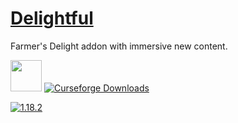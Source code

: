 # [Delightful](https://www.curseforge.com/minecraft/mc-mods/delightful)
Farmer's Delight addon with immersive new content.

<img src="https://onvoid.net/delightful/logo.png" height="50px" />

<a href="https://www.curseforge.com/minecraft/mc-mods/delightful">
  <img src="https://cf.way2muchnoise.eu/full_637529_downloads.svg" alt="Curseforge Downloads">
</a>

[![1.18.2](https://github.com/brdle/Delightful/actions/workflows/build-1.18.2.yml/badge.svg?branch=1.18.2)](https://github.com/brdle/Delightful/actions/workflows/build-1.18.2.yml)
